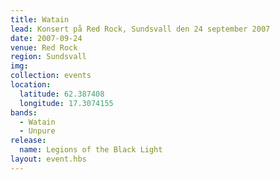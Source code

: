 ```yaml
---
title: Watain
lead: Konsert på Red Rock, Sundsvall den 24 september 2007
date: 2007-09-24
venue: Red Rock
region: Sundsvall
img:
collection: events
location:
  latitude: 62.387408
  longitude: 17.3074155
bands:
  - Watain
  - Unpure
release:
  name: Legions of the Black Light
layout: event.hbs
---
```

